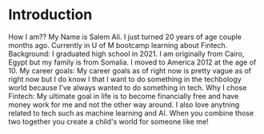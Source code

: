 # Introduction
How I am?? 
    My Name is Salem Ali. I just turned 20 years of age couple months ago. Currently in U of M bootcamp learning about Fintech.
    Background:
        I graduated high school in 2021. I am originally from Cairo, Egypt but my family is from Somalia. I moved to America 2012 at the age of 10. 
    My career goals:
        My career goals as of right now is pretty vague as of right now but I do know I that I want to do something in the techbology world because I've always wanted to do something in tech.
    Why I chose Fintech:
        My ultimate goal in life is to become financially free and have money work for me and not the other way around. I also love anytning related to tech such as machine learning and AI. When you combine those two together you create a child's world for someone like me!
